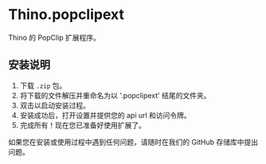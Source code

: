 # Thino.popclipext

Thino 的 PopClip 扩展程序。

## 安装说明

1. 下载 `.zip` 包。
2. 将下载的文件解压并重命名为以 '.popclipext' 结尾的文件夹。
3. 双击以启动安装过程。
4. 安装成功后，打开设置并提供您的 api url 和访问令牌。
5. 完成所有！现在您已准备好使用扩展了。

如果您在安装或使用过程中遇到任何问题，请随时在我们的 GitHub 存储库中提出问题。
